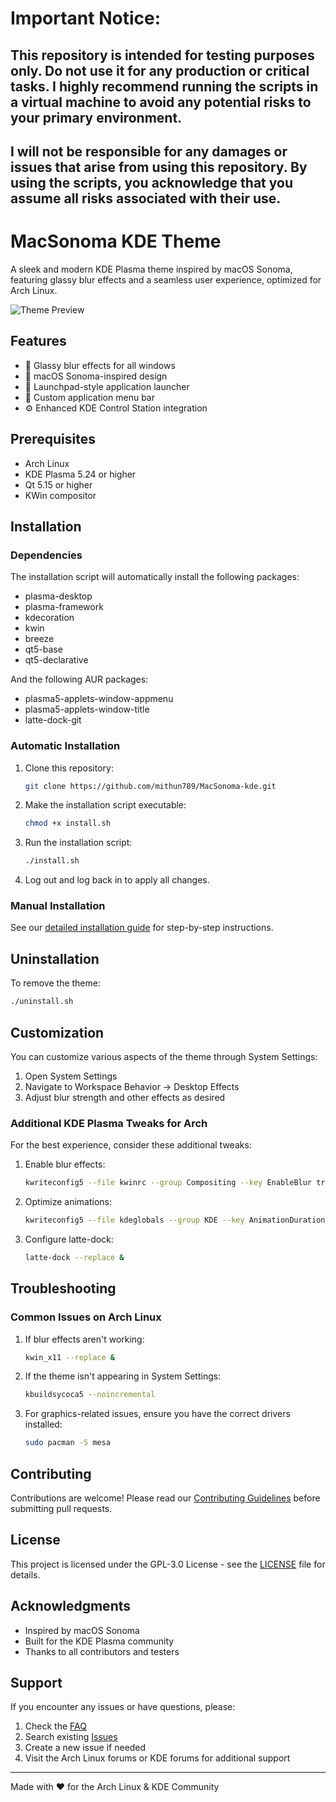 # Important Notice:

## This repository is intended for testing purposes only. Do not use it for any production or critical tasks. I highly recommend running the scripts in a virtual machine to avoid any potential risks to your primary environment.

## I will not be responsible for any damages or issues that arise from using this repository. By using the scripts, you acknowledge that you assume all risks associated with their use.

# MacSonoma KDE Theme

A sleek and modern KDE Plasma theme inspired by macOS Sonoma, featuring glassy blur effects and a seamless user experience, optimized for Arch Linux.

![Theme Preview](preview.png)

## Features

- 🌟 Glassy blur effects for all windows
- 🎨 macOS Sonoma-inspired design
- 🚀 Launchpad-style application launcher
- 🎯 Custom application menu bar
- ⚙️ Enhanced KDE Control Station integration

## Prerequisites

- Arch Linux
- KDE Plasma 5.24 or higher
- Qt 5.15 or higher
- KWin compositor

## Installation

### Dependencies

The installation script will automatically install the following packages:
- plasma-desktop
- plasma-framework
- kdecoration
- kwin
- breeze
- qt5-base
- qt5-declarative

And the following AUR packages:
- plasma5-applets-window-appmenu
- plasma5-applets-window-title
- latte-dock-git

### Automatic Installation

1. Clone this repository:
   ```bash
   git clone https://github.com/mithun789/MacSonoma-kde.git
   ```

2. Make the installation script executable:
   ```bash
   chmod +x install.sh
   ```

3. Run the installation script:
   ```bash
   ./install.sh
   ```

4. Log out and log back in to apply all changes.

### Manual Installation

See our [detailed installation guide](docs/manual-installation.md) for step-by-step instructions.

## Uninstallation

To remove the theme:

```bash
./uninstall.sh
```

## Customization

You can customize various aspects of the theme through System Settings:

1. Open System Settings
2. Navigate to Workspace Behavior → Desktop Effects
3. Adjust blur strength and other effects as desired

### Additional KDE Plasma Tweaks for Arch

For the best experience, consider these additional tweaks:

1. Enable blur effects:
   ```bash
   kwriteconfig5 --file kwinrc --group Compositing --key EnableBlur true
   ```

2. Optimize animations:
   ```bash
   kwriteconfig5 --file kdeglobals --group KDE --key AnimationDurationFactor 0.5
   ```

3. Configure latte-dock:
   ```bash
   latte-dock --replace &
   ```

## Troubleshooting

### Common Issues on Arch Linux

1. If blur effects aren't working:
   ```bash
   kwin_x11 --replace &
   ```

2. If the theme isn't appearing in System Settings:
   ```bash
   kbuildsycoca5 --noincremental
   ```

3. For graphics-related issues, ensure you have the correct drivers installed:
   ```bash
   sudo pacman -S mesa
   ```

## Contributing

Contributions are welcome! Please read our [Contributing Guidelines](CONTRIBUTING.md) before submitting pull requests.

## License

This project is licensed under the GPL-3.0 License - see the [LICENSE](LICENSE) file for details.

## Acknowledgments

- Inspired by macOS Sonoma
- Built for the KDE Plasma community
- Thanks to all contributors and testers

## Support

If you encounter any issues or have questions, please:

1. Check the [FAQ](docs/FAQ.md)
2. Search existing [Issues](https://github.com/mithun789/MacSonoma-kde/issues)
3. Create a new issue if needed
4. Visit the Arch Linux forums or KDE forums for additional support

---

Made with ❤️ for the Arch Linux & KDE Community
